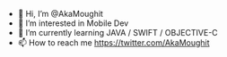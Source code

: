 - 👋 Hi, I’m @AkaMoughit
- 👀 I’m interested in Mobile Dev 
- 🌱 I’m currently learning JAVA / SWIFT / OBJECTIVE-C
- 📫 How to reach me https://twitter.com/AkaMoughit

